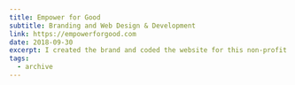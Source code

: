 ```yaml
---
title: Empower for Good
subtitle: Branding and Web Design & Development
link: https://empowerforgood.com
date: 2018-09-30
excerpt: I created the brand and coded the website for this non-profit consultancy.
tags:
  - archive
---
```


